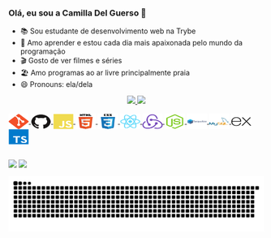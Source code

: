 ### Olá, eu sou a Camilla Del Guerso 👋

- 📚 Sou estudante de desenvolvimento web na Trybe
- 💚 Amo aprender e estou cada dia mais apaixonada pelo mundo da programação
- 🎬 Gosto de ver filmes e séries
- 🏖️ Amo programas ao ar livre principalmente praia
- 😄 Pronouns: ela/dela

<div align="center">
  <a href="https://github.com/camilladelg">
  <img height="160em" src="https://github-readme-stats.vercel.app/api?username=camilladelg&show_icons=true&theme=dracula&include_all_commits=true&count_private=true"/>
  <img height="160em" src="https://github-readme-stats.vercel.app/api/top-langs/?username=camilladelg&layout=compact&langs_count=7&theme=dracula"/>
</div>
<div style="display: inline_block"><br>
  <img align="center" alt="Milla-Git" height="30" width="40" src="https://raw.githubusercontent.com/devicons/devicon/master/icons/git/git-original.svg">
   <img align="center" alt="Milla-GitHub" height="30" width="40" src="https://raw.githubusercontent.com/devicons/devicon/master/icons/github/github-original.svg">
  <img align="center" alt="Milla-Js" height="30" width="40" src="https://raw.githubusercontent.com/devicons/devicon/master/icons/javascript/javascript-plain.svg">
  <img align="center" alt="Milla-HTML" height="30" width="40" src="https://raw.githubusercontent.com/devicons/devicon/master/icons/html5/html5-original-wordmark.svg">
  <img align="center" alt="Milla-CSS" height="30" width="40" src="https://raw.githubusercontent.com/devicons/devicon/master/icons/css3/css3-original-wordmark.svg">
  <img align="center" alt="Milla-React" height="30" width="40" src="https://raw.githubusercontent.com/devicons/devicon/master/icons/react/react-original.svg">
   <img align="center" alt="Milla-Redux" height="30" width="40" src="https://raw.githubusercontent.com/devicons/devicon/master/icons/redux/redux-original.svg">
   <img align="center" alt="Milla-NodeJS" height="30" width="40" src="https://raw.githubusercontent.com/devicons/devicon/master/icons/nodejs/nodejs-original.svg">
    <img align="center" alt="Milla-Sequelize" height="30" width="40" src="https://raw.githubusercontent.com/devicons/devicon/master/icons/sequelize/sequelize-original-wordmark.svg">
    <img align="center" alt="Milla-MySQL" height="30" width="40" src="https://raw.githubusercontent.com/devicons/devicon/master/icons/mysql/mysql-original-wordmark.svg">
    <img align="center" alt="Milla-Express" height="30" width="40" src="https://raw.githubusercontent.com/devicons/devicon/master/icons/express/express-original.svg">
    <img align="center" alt="Milla-TypeScript" height="30" width="40" src="https://raw.githubusercontent.com/devicons/devicon/master/icons/typescript/typescript-original.svg">
</div>
  
  ##
 
<div> 
  <a href = "mailto:camilladelguerso@gmail.com"><img src="https://img.shields.io/badge/-Gmail-%23333?style=for-the-badge&logo=gmail&logoColor=white" target="_blank"></a>
  <a href="https://www.linkedin.com/in/camilla-del-guerso" target="_blank"><img src="https://img.shields.io/badge/-LinkedIn-%230077B5?style=for-the-badge&logo=linkedin&logoColor=white" target="_blank"></a> 
 
  ![Snake animation](https://github.com/camilladelg/camilladelg/blob/output/github-contribution-grid-snake.svg)
 
</div>
